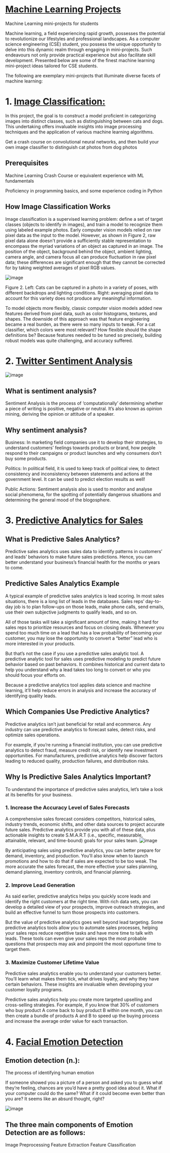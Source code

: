 # [Machine Learning Projects](https://github.com/RishavRaj20/ML-mini-projects/tree/main)
Machine Learning mini-projects for students

Machine learning, a field experiencing rapid growth, possesses the potential to revolutionize our lifestyles and professional landscapes. As a computer science engineering (CSE) student, you possess the unique opportunity to delve into this dynamic realm through engaging in mini-projects. Such endeavours not only provide practical experience but also facilitate skill development. Presented below are some of the finest machine learning mini-project ideas tailored for CSE students.

The following are exemplary mini-projects that illuminate diverse facets of machine learning:

# 1. [Image Classification:](https://github.com/RishavRaj20/ML-mini-projects/tree/main/Image%20Classification)
In this project, the goal is to construct a model proficient in categorizing images into distinct classes, such as distinguishing between cats and dogs. This undertaking offers invaluable insights into image processing techniques and the application of various machine learning algorithms.

Get a crash course on convolutional neural networks, and then build your own image classifier to distinguish cat photos from dog photos

## Prerequisites
Machine Learning Crash Course or equivalent experience with ML fundamentals

Proficiency in programming basics, and some experience coding in Python

## How Image Classification Works
Image classification is a supervised learning problem: define a set of target classes (objects to identify in images), and train a model to recognize them using labeled example photos. Early computer vision models relied on raw pixel data as the input to the model. However, as shown in Figure 2, raw pixel data alone doesn't provide a sufficiently stable representation to encompass the myriad variations of an object as captured in an image. The position of the object, background behind the object, ambient lighting, camera angle, and camera focus all can produce fluctuation in raw pixel data; these differences are significant enough that they cannot be corrected for by taking weighted averages of pixel RGB values.

![image](https://github.com/RishavRaj20/ML-mini-projects/assets/81917305/5a2b6bb6-b360-42c2-b04b-b11d3719cd86)


 Figure 2. Left: Cats can be captured in a photo in a variety of poses, with different backdrops and lighting conditions. Right: averaging pixel data to account for this variety does not produce any meaningful information.

To model objects more flexibly, classic computer vision models added new features derived from pixel data, such as color histograms, textures, and shapes. The downside of this approach was that feature engineering became a real burden, as there were so many inputs to tweak. For a cat classifier, which colors were most relevant? How flexible should the shape definitions be? Because features needed to be tuned so precisely, building robust models was quite challenging, and accuracy suffered.

# 2. [Twitter Sentiment Analysis](https://github.com/RishavRaj20/ML-mini-projects/tree/main/Twitter-Sentiment-Analysis)

![image](https://github.com/RishavRaj20/ML-mini-projects/assets/81917305/9750a479-7d70-41db-a8d1-e8f873bfa778)


## What is sentiment analysis? 

Sentiment Analysis is the process of ‘computationally’ determining whether a piece of writing is positive, negative or neutral. It’s also known as opinion mining, deriving the opinion or attitude of a speaker. 

## Why sentiment analysis?

Business: In marketing field companies use it to develop their strategies, to understand customers’ feelings towards products or brand, how people respond to their campaigns or product launches and why consumers don’t buy some products.

Politics: In political field, it is used to keep track of political view, to detect consistency and inconsistency between statements and actions at the government level. It can be used to predict election results as well!

Public Actions: Sentiment analysis also is used to monitor and analyse social phenomena, for the spotting of potentially dangerous situations and determining the general mood of the blogosphere.


# 3. [Predictive Analytics for Sales](https://github.com/RishavRaj20/ML-mini-projects/tree/main/Predictive%20Analytics%20for%20Sales)

## What is Predictive Sales Analytics?
Predictive sales analytics uses sales data to identify patterns in customers’ and leads’ behaviors to make future sales predictions. Hence, you can better understand your business’s financial health for the months or years to come.

## Predictive Sales Analytics Example
A typical example of predictive sales analytics is lead scoring. In most sales situations, there is a long list of leads in the databases. Sales reps’ day-to-day job is to plan follow-ups on those leads, make phone calls, send emails, use their own subjective judgments to qualify leads, and so on.

All of those tasks will take a significant amount of time, making it hard for sales reps to prioritize resources and focus on closing deals. Whenever you spend too much time on a lead that has a low probability of becoming your customer, you may lose the opportunity to convert a “better” lead who is more interested in your products.

But that’s not the case if you use a predictive sales analytic tool. A predictive analytic tool for sales uses predictive modeling to predict future behavior based on past behaviors. It combines historical and current data to help you understand why a lead takes too long to convert or who you should focus your efforts on.

Because a predictive analytics tool applies data science and machine learning, it’ll help reduce errors in analysis and increase the accuracy of identifying quality leads.

## Which Companies Use Predictive Analytics?
Predictive analytics isn’t just beneficial for retail and ecommerce. Any industry can use predictive analytics to forecast sales, detect risks, and optimize sales operations.

For example, if you’re running a financial institution, you can use predictive analytics to detect fraud, measure credit risk, or identify new investment opportunities. For manufacturers, predictive analytics help discover factors leading to reduced quality, production failures, and distribution risks.

## Why Is Predictive Sales Analytics Important?
To understand the importance of predictive sales analytics, let’s take a look at its benefits for your business.

### 1. Increase the Accuracy Level of Sales Forecasts
A comprehensive sales forecast considers competitors, historical sales, industry trends, economic shifts, and other data sources to project accurate future sales. Predictive analytics provide you with all of these data, plus actionable insights to create S.M.A.R.T (i.e., specific, measurable, attainable, relevant, and time-bound) goals for your sales team.
![image](https://github.com/RishavRaj20/ML-mini-projects/assets/81917305/d3f00acc-c00c-4782-adaf-51bb67b537e5)

By anticipating sales using predictive analytics, you can better prepare for demand, inventory, and production. You’ll also know when to launch promotions and how to do that if sales are expected to be too weak. The more accurate the sales forecast, the more effective your sales planning, demand planning, inventory controls, and financial planning.

### 2. Improve Lead Generation
As said earlier, predictive analytics helps you quickly score leads and identify the right customers at the right time. With rich data sets, you can develop a detailed view of your prospects, improve outreach strategies, and build an effective funnel to turn those prospects into customers.

But the value of predictive analytics goes well beyond lead targeting. Some predictive analytics tools allow you to automate sales processes, helping your sales reps reduce repetitive tasks and have more time to talk with leads. These tools can even give your sales reps the most probable questions that prospects may ask and pinpoint the most opportune time to target them.

### 3. Maximize Customer Lifetime Value
Predictive sales analytics enable you to understand your customers better. You’ll learn what makes them tick, what drives loyalty, and why they have certain behaviors. These insights are invaluable when developing your customer loyalty programs.

Predictive sales analytics help you create more targeted upselling and cross-selling strategies. For example, if you know that 30% of customers who buy product A come back to buy product B within one month, you can then create a bundle of products A and B to speed up the buying process and increase the average order value for each transaction.


# 4. [Facial Emotion Detection](https://github.com/RishavRaj20/ML-mini-projects/tree/main/Facial%20Emotion%20Detection)

## Emotion detection (n.):
The process of identifying human emotion

If someone showed you a picture of a person and asked you to guess what they’re feeling, chances are you’d have a pretty good idea about it. What if your computer could do the same? What if it could become even better than you are? It seems like an absurd thought, right?


![image](https://github.com/RishavRaj20/ML-mini-projects/assets/81917305/3378c105-1298-4b99-99d3-97d15845f4c5)

## The three main components of Emotion Detection are as follows:

Image Preprocessing
Feature Extraction
Feature Classification


